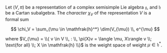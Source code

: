 Let $(V, \pi)$ be a representation of a complex semisimple Lie algebra $\mathfrak{g}$, and $\mathfrak{h}$ be a Cartan subalgebra. The *character* $\chi_{V}$ of the representation $V$ is a formal sum

$$
\chi_V = \sum_{\mu \in \mathfrak{h}^*} \dim(V_{\mu}) \\, e^{\mu} 
$$

where $V_{\mu} = \\{ v \in V \\, : \\, \pi(X)v = \langle \mu, X\rangle v \\; \text{for all} \\; X \in \mathfrak{h} \\}$ is the weight space of weight $\mu \in \mathfrak{h}^*$.
